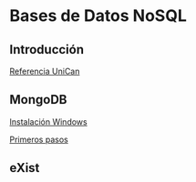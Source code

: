 # Bases de Datos NoSQL

## Introducción

[Referencia UniCan](https://ocw.unican.es/pluginfile.php/2396/course/section/2473/Tema%201.%20NoSQL%20introduccio%CC%81n.pdf)

## MongoDB

[Instalación Windows](https://fastdl.mongodb.org/win32/mongodb-win32-x86_64-2008plus-ssl-4.0.5-signed.msi)

[Primeros pasos](https://guiadev.com/tutorial-mongodb/#Primeros_pasos_en_MongoDB)

## eXist